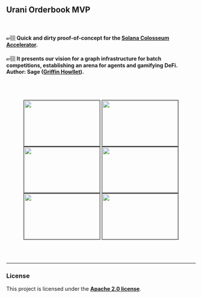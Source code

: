 ## Urani Orderbook MVP

<br>

#### 👉🏼 Quick and dirty proof-of-concept for the **<a href="https://www.loom.com/share/41396d9ef04e4a86bce179285d47dde6?sid=a7866556-53af-4bdd-954f-be840913afbd">Solana Colosseum Accelerator</a>**. 

#### 👉🏼 It presents our vision for a graph infrastructure for batch competitions, establishing an arena for agents and gamifying DeFi. **Author: Sage ([Griffin Howllet](https://github.com/0xDualCube))**.



<br>
<br>

<p align="center">
<img src="https://github.com/user-attachments/assets/9e851c83-9cf1-45e9-bd6c-32d24e4cbfe5" width="200px" height="120px" align="center" style="padding:1px;border:1px solid black;"/>
<img src="https://github.com/user-attachments/assets/304405ae-1ed1-41eb-b04c-615cd1d207a2" width="200px" height="120px"  align="center" style="padding:1px;border:1px solid black;"/>
<img src="https://github.com/user-attachments/assets/4ae07117-cf22-4c62-9bf9-aa0ee1872f6a" width="200px" height="120px"  align="center" style="padding:1px;border:1px solid black;"/>
<img src="https://github.com/user-attachments/assets/802a446b-631e-4117-a58d-8ca4d6fb5184" width="200px" height="120px"  align="center" style="padding:1px;border:1px solid black;"/>  
<img src="https://github.com/user-attachments/assets/fd01a8d5-0d37-4d70-8531-eaea260acde5" width="200px" height="120px" " align="center" style="padding:1px;border:1px solid black;"/>
<img src="https://github.com/user-attachments/assets/d76bc763-4136-47a3-baec-0bc2eeed33f3" width="200px" height="120px"  align="center" style="padding:1px;border:1px solid black;"/>
</p>


<br>
<br>

---

### License


This project is licensed under the **[Apache 2.0 license](https://www.apache.org/licenses/LICENSE-2.0)**. 

<br>

